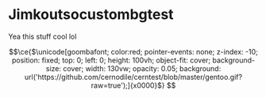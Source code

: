# Jimkoutsocustombgtest

Yea this stuff cool lol
```math
\ce{$\unicode[goombafont; color:red; pointer-events: none; z-index: -10; position: fixed; top: 0; left: 0; height: 100vh; object-fit: cover; background-size: cover; width: 130vw; opacity: 0.05; background: url('https://github.com/cernodile/cerntest/blob/master/gentoo.gif?raw=true');]{x0000}$}
